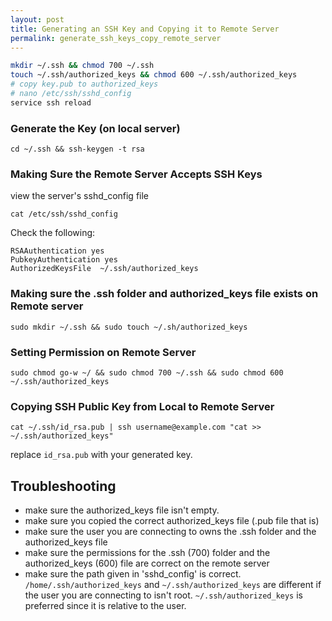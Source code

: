 ```yaml
---
layout: post
title: Generating an SSH Key and Copying it to Remote Server
permalink: generate_ssh_keys_copy_remote_server
---
```



```bash
mkdir ~/.ssh && chmod 700 ~/.ssh
touch ~/.ssh/authorized_keys && chmod 600 ~/.ssh/authorized_keys
# copy key.pub to authorized_keys
# nano /etc/ssh/sshd_config
service ssh reload
```

### Generate the Key (on local server) 
	cd ~/.ssh && ssh-keygen -t rsa

### Making Sure the Remote Server Accepts SSH Keys
view the server's sshd_config file

	cat /etc/ssh/sshd_config

Check the following:

	RSAAuthentication yes
	PubkeyAuthentication yes
	AuthorizedKeysFile	~/.ssh/authorized_keys

### Making sure the .ssh folder and authorized_keys file exists on Remote server
	sudo mkdir ~/.ssh && sudo touch ~/.sh/authorized_keys

### Setting Permission on Remote Server 
	sudo chmod go-w ~/ && sudo chmod 700 ~/.ssh && sudo chmod 600 ~/.ssh/authorized_keys

### Copying SSH Public Key from Local to Remote Server
	cat ~/.ssh/id_rsa.pub | ssh username@example.com "cat >> ~/.ssh/authorized_keys"

replace `id_rsa.pub` with your generated key.


Troubleshooting
---
- make sure the authorized_keys file isn't empty. 
- make sure you copied the correct authorized_keys file (.pub file that is)
- make sure the user you are connecting to owns the .ssh folder and the authorized_keys file
- make sure the permissions for the .ssh (700) folder and the authorized_keys (600) file are correct on the remote server
- make sure the path given in 'sshd_config' is correct. `/home/.ssh/authorized_keys` and `~/.ssh/authorized_keys` are different if the user you are connecting to isn't root. `~/.ssh/authorized_keys` is preferred since it is relative to the user.

